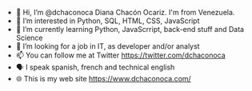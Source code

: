 - 👋 Hi, I’m @dchaconoca Diana Chacón Ocariz. I'm from Venezuela.
- 👀 I’m interested in Python, SQL, HTML, CSS, JavaScript
- 🌱 I’m currently learning Python, JavaScrript, back-end stuff and Data Science
- 💞️ I’m looking for a job in IT, as developer and/or analyst
- 📫 You can follow me at Twitter https://twitter.com/dchaconoca
- 🗣 I speak spanish, french and technical english
- :globe_with_meridians: This is my web site https://www.dchaconoca.com/

